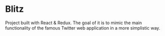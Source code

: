 # Blitz
Project built with React &amp; Redux. The goal of it is to mimic the main functionality of the famous Twitter web application in a more simplistic way.
